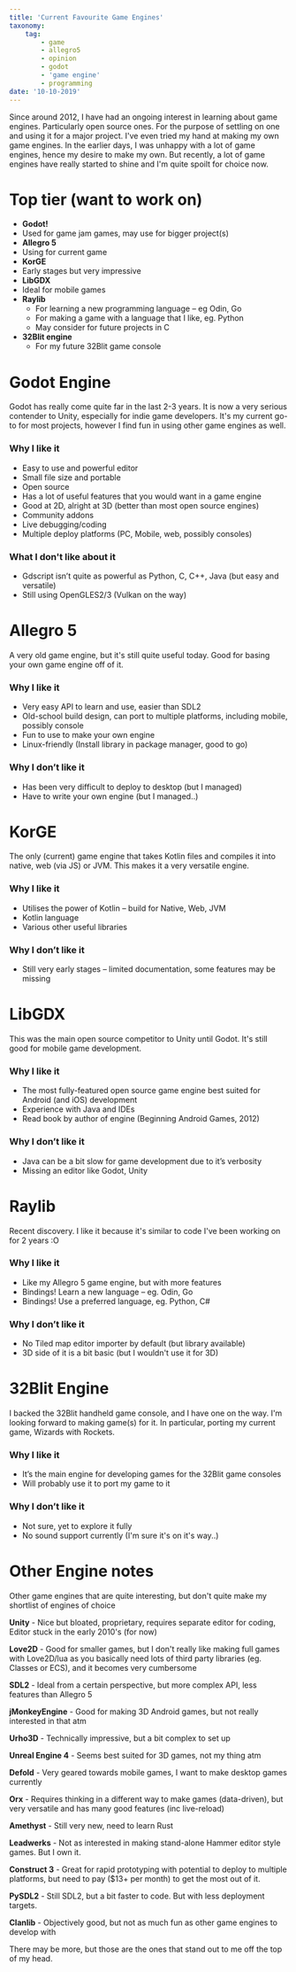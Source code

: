 ```yaml
---
title: 'Current Favourite Game Engines'
taxonomy:
    tag:
        - game
        - allegro5
        - opinion
        - godot
        - 'game engine'
        - programming
date: '10-10-2019'
---
```


Since around 2012, I have had an ongoing interest in learning about game engines. Particularly open source ones. For the purpose of settling on one and using it for a major project. I've even tried my hand at making my own game engines.
In the earlier days, I was unhappy with a lot of game engines, hence my desire to make my own. But recently, a lot of game engines have really started to shine and I'm quite spoilt for choice now.

# Top tier (want to work on)
- **Godot!**
 - Used for game jam games, may use for bigger project(s)  
- **Allegro 5** 
 - Using for current game
- **KorGE**
 - Early stages but very impressive
- **LibGDX**
 - Ideal for mobile games
- **Raylib**
  - For learning a new programming language – eg Odin, Go
  - For making a game with a language that I like, eg. Python
  - May consider for future projects in C
- **32Blit engine**
  - For my future 32Blit game console

# Godot Engine
Godot has really come quite far in the last 2-3 years. It is now a very serious contender to Unity, especially for indie game developers. It's my current go-to for most projects, however I find fun in using other game engines as well.
### Why I like it
- Easy to use and powerful editor
- Small file size and portable
- Open source
- Has a lot of useful features that you would want in a game engine
- Good at 2D, alright at 3D (better than most open source engines)
- Community addons
- Live debugging/coding
- Multiple deploy platforms (PC, Mobile, web, possibly consoles)

### What I don't like about it
- Gdscript isn’t quite as powerful as Python, C, C++, Java (but easy and versatile)
- Still using OpenGLES2/3 (Vulkan on the way)

# Allegro 5
A very old game engine, but it's still quite useful today. Good for basing your own game engine off of it.
### Why I like it
- Very easy API to learn and use, easier than SDL2
- Old-school build design, can port to multiple platforms, including mobile, possibly console
- Fun to use to make your own engine
- Linux-friendly (Install library in package manager, good to go)

### Why I don’t like it
- Has been very difficult to deploy to desktop (but I managed)
- Have to write your own engine (but I managed..)

# KorGE
The only (current) game engine that takes Kotlin files and compiles it into native, web (via JS) or JVM. This makes it a very versatile engine.
### Why I like it
- Utilises the power of Kotlin – build for Native, Web, JVM
- Kotlin language
- Various other useful libraries

### Why I don’t like it
- Still very early stages – limited documentation, some features may be missing

# LibGDX
This was the main open source competitor to Unity until Godot. It's still good for mobile game development.
### Why I like it
- The most fully-featured open source game engine best suited for Android (and iOS) development
- Experience with Java and IDEs
- Read book by author of engine (Beginning Android Games, 2012)

### Why I don’t like it
- Java can be a bit slow for game development due to it’s verbosity
- Missing an editor like Godot, Unity

# Raylib
Recent discovery. I like it because it's similar to code I've been working on for 2 years :O
### Why I like it
- Like my Allegro 5 game engine, but with more features
- Bindings! Learn a new language – eg. Odin, Go
- Bindings! Use a preferred language, eg. Python, C#

### Why I don’t like it
- No Tiled map editor importer by default (but library available)
- 3D side of it is a bit basic (but I wouldn't use it for 3D)

# 32Blit Engine
I backed the 32Blit handheld game console, and I have one on the way. I'm looking forward to making game(s) for it. In particular, porting my current game, Wizards with Rockets.
### Why I like it
- It’s the main engine for developing games for the 32Blit game consoles
- Will probably use it to port my game to it

### Why I don’t like it
- Not sure, yet to explore it fully
- No sound support currently (I'm sure it's on it's way..)

# Other Engine notes
Other game engines that are quite interesting, but don't quite make my shortlist of engines of choice

**Unity** - Nice but bloated, proprietary, requires separate editor for coding, Editor stuck in the early 2010's (for now)

**Love2D** - Good for smaller games, but I don't really like making full games with Love2D/lua as you basically need lots of third party libraries (eg. Classes or ECS), and it becomes very cumbersome

**SDL2** - Ideal from a certain perspective, but more complex API, less features than Allegro 5

**jMonkeyEngine** - Good for making 3D Android games, but not really interested in that atm

**Urho3D** - Technically impressive, but a bit complex to set up

**Unreal Engine 4** - Seems best suited for 3D games, not my thing atm

**Defold** - Very geared towards mobile games, I want to make desktop games currently

**Orx** - Requires thinking in a different way to make games (data-driven), but very versatile and has many good features (inc live-reload)

**Amethyst** - Still very new, need to learn Rust

**Leadwerks** - Not as interested in making stand-alone Hammer editor style games. But I own it.

**Construct 3** - Great for rapid prototyping with potential to deploy to multiple platforms, but need to pay ($13+ per month) to get the most out of it.

**PySDL2** - Still SDL2, but a bit faster to code. But with less deployment targets.

**Clanlib** - Objectively good, but not as much fun as other game engines to develop with

There may be more, but those are the ones that stand out to me off the top of my head.
